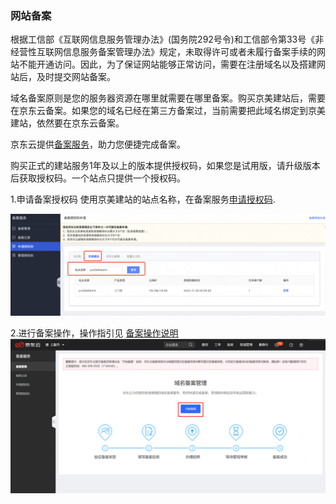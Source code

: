 ### 网站备案  

根据工信部《互联网信息服务管理办法》(国务院292号令)和工信部令第33号《非经营性互联网信息服务备案管理办法》规定，未取得许可或者未履行备案手续的网站不能开通访问。因此，为了保证网站能够正常访问，需要在注册域名以及搭建网站后，及时提交网站备案。    

域名备案原则是您的服务器资源在哪里就需要在哪里备案。购买京美建站后，需要在京东云备案。如果您的域名已经在第三方备案过，当前需要把此域名绑定到京美建站，依然要在京东云备案。
  
京东云提供[备案服务](https://record-console.jdcloud.com/list)，助力您便捷完成备案。

购买正式的建站服务1年及以上的版本提供授权码，如果您是试用版，请升级版本后获取授权码。一个站点只提供一个授权码。

1.申请备案授权码
使用京美建站的站点名称，在备案服务[申请授权码](https://record-console.jdcloud.com/authcode/apply).

![image](../../../../image/JDCloud-Site/ICP1.png)

2.进行备案操作，操作指引见 [备案操作说明](https://docs.jdcloud.com/cn/icp-license-service/elec-record)
![image](../../../../image/JDCloud-Site/ICP2.png)




